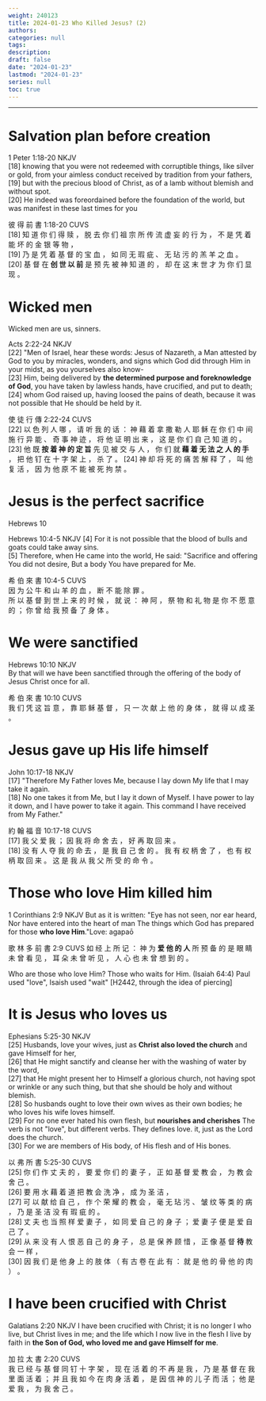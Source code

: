 ```yaml
---
weight: 240123
title: 2024-01-23 Who Killed Jesus? (2)
authors:
categories: null
tags:
description: 
draft: false
date: "2024-01-23"
lastmod: "2024-01-23"
series: null
toc: true
---
```


<!--more-->
---

# Salvation plan before creation
1 Peter 1:18-20 NKJV  
[18] knowing that you were not redeemed with corruptible things, like silver or gold, from your aimless conduct received by tradition from your fathers,   
[19] but with the precious blood of Christ, as of a lamb without blemish and without spot.   
[20] He indeed was foreordained before the foundation of the world, but was manifest in these last times for you  

彼 得 前 書 1:18-20 CUVS  
[18] 知 道 你 们 得 赎 ， 脱 去 你 们 祖 宗 所 传 流 虚 妄 的 行 为 ， 不 是 凭 着 能 坏 的 金 银 等 物 ，   
[19] 乃 是 凭 着 基 督 的 宝 血 ， 如 同 无 瑕 疵 、 无 玷 污 的 羔 羊 之 血 。   
[20] 基 督 在 <b>创 世 以 前</b> 是 预 先 被 神 知 道 的 ， 却 在 这 末 世 才 为 你 们 显 现 。


# Wicked men

Wicked men are us, sinners.  

Acts 2:22-24 NKJV   
[22] "Men of Israel, hear these words: Jesus of Nazareth, a Man attested by God to you by miracles, wonders, and signs which God did through Him in your midst, as you yourselves also know-   
[23] Him, being delivered by <b>the determined purpose and foreknowledge of God</b>, you have taken by lawless hands, have crucified, and put to death;   
[24] whom God raised up, having loosed the pains of death, because it was not possible that He should be held by it.

使 徒 行 傳 2:22-24 CUVS  
[22] 以 色 列 人 哪 ， 请 听 我 的 话 ： 神 藉 着 拿 撒 勒 人 耶 稣 在 你 们 中 间 施 行 异 能 、 奇 事 神 迹 ， 将 他 证 明 出 来 ， 这 是 你 们 自 己 知 道 的 。 
[23] 他 既 <b>按 着 神 的 定 旨</b> 先 见 被 交 与 人 ， 你 们 就 <b>藉 着 无 法 之 人 的 手</b> ， 把 他 钉 在 十 字 架 上 ， 杀 了 。 
[24] 神 却 将 死 的 痛 苦 解 释 了 ， 叫 他 复 活 ， 因 为 他 原 不 能 被 死 拘 禁 。


# Jesus is the perfect sacrifice

Hebrews 10  

Hebrews 10:4-5 NKJV
[4] For it is not possible that the blood of bulls and goats could take away sins.   
[5] Therefore, when He came into the world, He said: "Sacrifice and offering You did not desire, But a body You have prepared for Me.

希 伯 來 書 10:4-5 CUVS  
因 为 公 牛 和 山 羊 的 血 ， 断 不 能 除 罪 。  
所 以 基 督 到 世 上 来 的 时 候 ， 就 说 ： 神 阿 ， 祭 物 和 礼 物 是 你 不 愿 意 的 ； 你 曾 给 我 预 备 了 身 体 。


# We were sanctified

Hebrews 10:10 NKJV   
By that will we have been sanctified through the offering of the body of Jesus Christ once for all.

希 伯 來 書 10:10 CUVS   
我 们 凭 这 旨 意 ， 靠 耶 稣 基 督 ， 只 一 次 献 上 他 的 身 体 ， 就 得 以 成 圣 。  


# Jesus gave up His life himself

John 10:17-18 NKJV  
[17] "Therefore My Father loves Me, because I lay down My life that I may take it again.   
[18] No one takes it from Me, but I lay it down of Myself. I have power to lay it down, and I have power to take it again. This command I have received from My Father."

約 翰 福 音 10:17-18 CUVS  
[17] 我 父 爱 我 ； 因 我 将 命 舍 去 ， 好 再 取 回 来 。   
[18] 没 有 人 夺 我 的 命 去 ， 是 我 自 己 舍 的 。 我 有 权 柄 舍 了 ， 也 有 权 柄 取 回 来 。 这 是 我 从 我 父 所 受 的 命 令 。


# Those who love Him killed him

1 Corinthians 2:9 NKJV
But as it is written: "Eye has not seen, nor ear heard, Nor have entered into the heart of man The things which God has prepared for those <b>who love Him</b>."<label for="love" class="margin-toggle sidenote-number"></label><span class="sidenote">Love: agapaō</span>

歌 林 多 前 書 2:9 CUVS
如 经 上 所 记 ： 神 为 <b>爱 他 的 人</b> 所 预 备 的 是 眼 睛 未 曾 看 见 ， 耳 朵 未 曾 听 见 ， 人 心 也 未 曾 想 到 的 。

Who are those who love Him? Those who waits for Him. (Isaiah 64:4) Paul used "love", Isaish used "wait" [H2442, through the idea of piercing]


# It is Jesus who loves us

Ephesians 5:25-30 NKJV  
[25] Husbands, love your wives, just as <b>Christ also loved the church</b> and gave Himself for her,   
[26] that He might sanctify and cleanse her with the washing of water by the word,   
[27] that He might present her to Himself a glorious church, not having spot or wrinkle or any such thing, but that she should be holy and without blemish.   
[28] So husbands ought to love their own wives as their own bodies; he who loves his wife loves himself.   
[29] For no one ever hated his own flesh, but <b>nourishes and cherishes</b> <label for="love" class="margin-toggle sidenote-number"></label><span class="sidenote">The verb is not "love", but different verbs.  They defines love.</span> it, just as the Lord does the church.   
[30] For we are members of His body, of His flesh and of His bones.

以 弗 所 書 5:25-30 CUVS  
[25] 你 们 作 丈 夫 的 ， 要 爱 你 们 的 妻 子 ， 正 如 基 督 爱 教 会 ， 为 教 会 舍 己 。   
[26] 要 用 水 藉 着 道 把 教 会 洗 净 ， 成 为 圣 洁 ，   
[27] 可 以 献 给 自 己 ， 作 个 荣 耀 的 教 会 ， 毫 无 玷 污 、 皱 纹 等 类 的 病 ， 乃 是 圣 洁 没 有 瑕 疵 的 。   
[28] 丈 夫 也 当 照 样 爱 妻 子 ， 如 同 爱 自 己 的 身 子 ； 爱 妻 子 便 是 爱 自 己 了 。   
[29] 从 来 没 有 人 恨 恶 自 己 的 身 子 ， 总 是 保 养 顾 惜 ， 正 像 基 督 <b>待</b> 教 会 一 样 ，  
[30] 因 我 们 是 他 身 上 的 肢 体 （ 有 古 卷 在 此 有 ： 就 是 他 的 骨 他 的 肉 ） 。


# I have been crucified with Christ
Galatians 2:20 NKJV 
I have been crucified with Christ; it is no longer I who live, but Christ lives in me; and the life which I now live in the flesh I live by faith in <b>the Son of God, who loved me and gave Himself for me</b>.

加 拉 太 書 2:20 CUVS  
我 已 经 与 基 督 同 钉 十 字 架 ， 现 在 活 着 的 不 再 是 我 ， 乃 是 基 督 在 我 里 面 活 着 ； 并 且 我 如 今 在 肉 身 活 着 ， 是 因 信 神 的 儿 子 而 活 ； 他 是 爱 我 ， 为 我 舍 己 。



